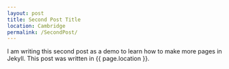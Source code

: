 ```yaml
---
layout: post
title: Second Post Title
location: Cambridge
permalink: /SecondPost/
---
```


I am writing this second post as a demo to learn how to make more pages in Jekyll.  This post was written in {{ page.location }}.